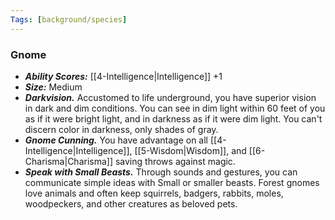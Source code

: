 ```yaml
---
Tags: [background/species]
---
```

### Gnome
- ***Ability Scores:*** [[4-Intelligence|Intelligence]] +1
- ***Size:*** Medium
- ***Darkvision.*** Accustomed to life underground, you have superior vision in dark and dim conditions. You can see in dim light within 60 feet of you as if it were bright light, and in darkness as if it were dim light. You can't discern color in darkness, only shades of gray.
- ***Gnome Cunning.*** You have advantage on all [[4-Intelligence|Intelligence]], [[5-Wisdom|Wisdom]], and [[6-Charisma|Charisma]] saving throws against magic.
- ***Speak with Small Beasts.*** Through sounds and gestures, you can communicate simple ideas with Small or smaller beasts. Forest gnomes love animals and often keep squirrels, badgers, rabbits, moles, woodpeckers, and other creatures as beloved pets.